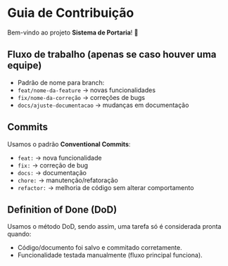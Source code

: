 # Guia de Contribuição

Bem-vindo ao projeto **Sistema de Portaria**! 🚪

## Fluxo de trabalho (apenas se caso houver uma equipe)
 - Padrão de nome para branch:
  - `feat/nome-da-feature` → novas funcionalidades
  - `fix/nome-da-correção` → correções de bugs
  - `docs/ajuste-documentacao` → mudanças em documentação

## Commits
Usamos o padrão **Conventional Commits**:
- `feat:` → nova funcionalidade
- `fix:` → correção de bug
- `docs:` → documentação
- `chore:` → manutenção/refatoração
- `refactor:` → melhoria de código sem alterar comportamento

## Definition of Done (DoD) 
Usamos o método DoD, sendo assim, uma tarefa só é considerada pronta quando:
- Código/documento foi salvo e commitado corretamente.
- Funcionalidade testada manualmente (fluxo principal funciona).